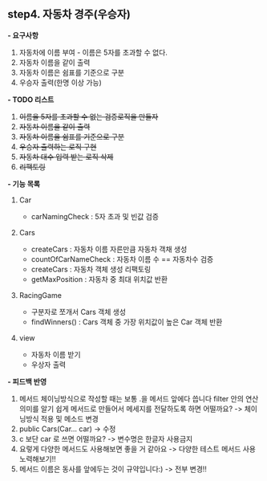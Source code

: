 **step4. 자동차 경주(우승자)**
-
**- 요구사항**
1. 자동차에 이름 부여 - 이름은 5자를 초과할 수 없다.
2. 자동차 이름을 같이 출력
3. 자동차 이름은 쉼표를 기준으로 구분
4. 우승자 출력(한명 이상 가능)

**- TODO 리스트**
1. ~~이름을 5자를 초과할 수 없는 검증로직을 만들자~~ 
2. ~~자동차 이름을 같이 출력~~
3. ~~자동차 이름을 쉼표를 기준으로 구분~~
4. ~~우승자 출력하는 로직 구현~~
5. ~~자동차 대수 입력 받는 로직 삭제~~   
6. ~~리팩토링~~

**- 기능 목록**
1. Car 
    - carNamingCheck : 5자 초과 및 빈값 검증
2. Cars
    - createCars : 자동차 이름 자른만큼 자동차 객채 생성
    - countOfCarNameCheck : 자동차 이름 수  == 자동차수 검증
    - createCars : 자동차 객체 생성 리팩토링
    - getMaxPosition : 자동차 중 최대 위치값 반환
    
3. RacingGame
    - 구분자로 쪼개서 Cars 객체 생성
    - findWinners() : Cars 객체 중 가장 위치값이 높은 Car 객체 반환
4. view 
    - 자동차 이름 받기
    - 우상자 출력
   
**- 피드백 반영**
1. 메서드 체이닝방식으로 작성할 때는 보통 .을 메서드 앞에다 씁니다
   filter 안의 연산 의미를 알기 쉽게 메서드로 만들어서 메세지를 전달하도록 하면 어떨까요?
   -> 체이닝방식 적용 및 메소드 변경
2. public Cars(Car... car)
   -> 수정
3. c 보단 car 로 쓰면 어떨까요?
   -> 변수명은 한글자 사용금지
4. 요렇게 다양한 메서드도 사용해보면 좋을 거 같아요
   -> 다양한 테스트 메서드 사용 노력해보기!!
5. 메서드 이름은 동사를 앞에두는 것이 규약입니다:)
   -> 전부 변경!!